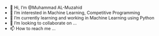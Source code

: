 - 👋 Hi, I’m @Muhammad AL-Muzahid
- 👀 I’m interested in Machine Learning, Competitive Programming
- 🌱 I’m currently learning and working in Machine Learning using Python
- 💞️ I’m looking to collaborate on ...
- 📫 How to reach me ...

<!---
muhammadalmuzahid/muhammadalmuzahid is a ✨ special ✨ repository because its `README.md` (this file) appears on your GitHub profile.
You can click the Preview link to take a look at your changes.

![Github Stats](https://github-readme-stats.vercel.app/api?username=muhammadalmuzahid&theme=tokyonight)

<br/>
<table>
    <tr>
        <td>
            <a href="https://github.com/anuraghazra/github-readme-stats"><img alt="Muhammad AL-Muzahid Github Stats" src="https://github-readme-stats.vercel.app/api?username=muhammadalmuzahid&show_icons=true&count_private=true&theme=react&hide_border=true&bg_color=0D1117" />
            </a>
        </td>
        <td>
            <a href="https://github.com/anuraghazra/github-readme-stats"><img alt="Muhammad AL-Muzahid Top Languages" src="https://github-readme-stats.vercel.app/api/top-langs/?username=muhammadalmuzahid&langs_count=8.0&count_private=true&layout=compact&theme=react&hide_border=true&bg_color=0D1117" />
            </a>
        </td>
    </tr>
</table>
<b>Note:</b> Top languages is only a metric of the languages my public code consists of, and doesn't reflect experience or skill level.
<br/>
<br/>
--->


